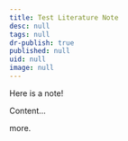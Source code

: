 ```yaml
---
title: Test Literature Note
desc: null
tags: null
dr-publish: true
published: null
uid: null
image: null
---
```

Here is a note!

Content…

more.
